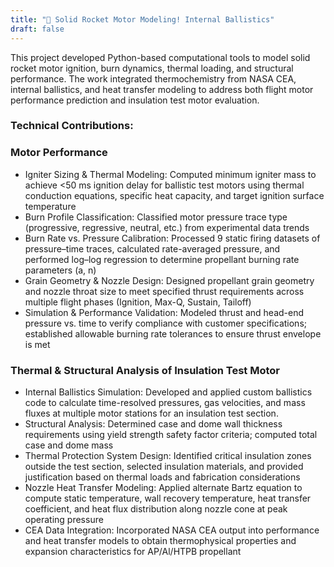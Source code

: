 ```yaml
---
title: "🚀 Solid Rocket Motor Modeling! Internal Ballistics"
draft: false
---
```

This project developed Python-based computational tools to model solid rocket motor ignition, burn dynamics, thermal loading, and structural performance. The work integrated thermochemistry from NASA CEA, internal ballistics, and heat transfer modeling to address both flight motor performance prediction and insulation test motor evaluation.

### **Technical Contributions:**

### **Motor Performance**
- Igniter Sizing & Thermal Modeling: Computed minimum igniter mass to achieve <50 ms ignition delay for ballistic test motors using thermal conduction equations, specific heat capacity, and target ignition surface temperature
- Burn Profile Classification: Classified motor pressure trace type (progressive, regressive, neutral, etc.) from experimental data trends
- Burn Rate vs. Pressure Calibration: Processed 9 static firing datasets of pressure–time traces, calculated rate-averaged pressure, and performed log–log regression to determine propellant burning rate parameters (a, n)
- Grain Geometry & Nozzle Design: Designed propellant grain geometry and nozzle throat size to meet specified thrust requirements across multiple flight phases (Ignition, Max-Q, Sustain, Tailoff)
- Simulation & Performance Validation: Modeled thrust and head-end pressure vs. time to verify compliance with customer specifications; established allowable burning rate tolerances to ensure thrust envelope is met

### **Thermal & Structural Analysis of Insulation Test Motor**
- Internal Ballistics Simulation: Developed and applied custom ballistics code to calculate time-resolved pressures, gas velocities, and mass fluxes at multiple motor stations for an insulation test section.
- Structural Analysis: Determined case and dome wall thickness requirements using yield strength safety factor criteria; computed total case and dome mass
- Thermal Protection System Design: Identified critical insulation zones outside the test section, selected insulation materials, and provided justification based on thermal loads and fabrication considerations
- Nozzle Heat Transfer Modeling: Applied alternate Bartz equation to compute static temperature, wall recovery temperature, heat transfer coefficient, and heat flux distribution along nozzle cone at peak operating pressure
- CEA Data Integration: Incorporated NASA CEA output into performance and heat transfer models to obtain thermophysical properties and expansion characteristics for AP/Al/HTPB propellant


